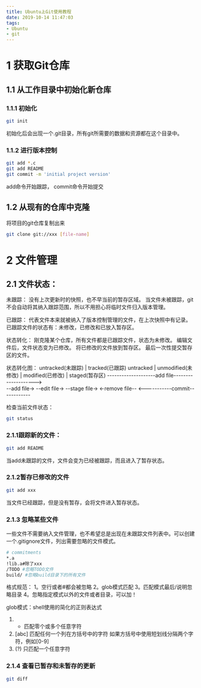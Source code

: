 ```yaml
---
title: Ubuntu上Git使用教程
date: 2019-10-14 11:47:03
tags:
- Ubuntu
- git
---
```


# 1 获取Git仓库

## 1.1 从工作目录中初始化新仓库

### 1.1.1 初始化
```bash
git init
```
初始化后会出现一个.git目录，所有git所需要的数据和资源都在这个目录中。

### 1.1.2 进行版本控制
```bash
git add *.c
git add README
git commit -m 'initial project version'
```
add命令开始跟踪，
commit命令开始提交

## 1.2 从现有的仓库中克隆
将项目的git仓库复制出来
```bash
git clone git://xxx [file-name]
```

# 2 文件管理
## 2.1 文件状态：
未跟踪：
没有上次更新时的快照，也不早当前的暂存区域。
当文件未被跟踪，git不会自动将其纳入跟踪范围，所以不用担心将临时文件归入版本管理。

已跟踪：
代表文件本来就被纳入了版本控制管理的文件，在上次快照中有记录。
已跟踪文件的状态有：未修改，已修改和已放入暂存区。

状态转化：
刚克隆某个仓库，所有文件都是已跟踪文件，状态为未修改。
编辑文件后，文件状态变为已修改。
将已修改的文件放到暂存区。
最后一次性提交暂存区的文件。

状态转化图：
untracked(未跟踪) |						tracked(已跟踪)
untracked					| unmodified(未修改) | modified(已修改)	| staged(暂存区)
		       	--------------------add file-------------------->     	    	
                                                    --add file->
                                 --edit file->	    --stage file->
		       	<-remove file--				<-----------commit------------

检查当前文件状态：
```bash
git status
```

### 2.1.1跟踪新的文件：
```bash
git add README
```
当add未跟踪的文件，文件会变为已经被跟踪，而且进入了暂存状态。

### 2.1.2暂存已修改的文件
```bash
git add xxx
```
当文件已经跟踪，但是没有暂存，会将文件进入暂存状态。

### 2.1.3 忽略某些文件
一些文件不需要纳入文件管理，也不希望总是出现在未跟踪文件列表中。可以创建一个.gitignore文件，列出需要忽略的文件模式。
```bash
# commitments
*.a
!lib.a#除了xxx
/TODO #忽略TODO文件
build/ #忽略build目录下的所有文件
```

格式规范：
1。空行或者#都会被忽略
2。glob模式匹配
3。匹配模式最后/说明忽略目录
4。忽略指定模式以外的文件或者目录，可以加！

glob模式：shell使用的简化的正则表达式
1. * 匹配零个或多个任意字符
2. [abc] 匹配任何一个列在方括号中的字符
如果方括号中使用短划线分隔两个字符，例如[0-9]
3. (?) 只匹配一个任意字符 

### 2.1.4 查看已暂存和未暂存的更新


```bash
git diff
```




